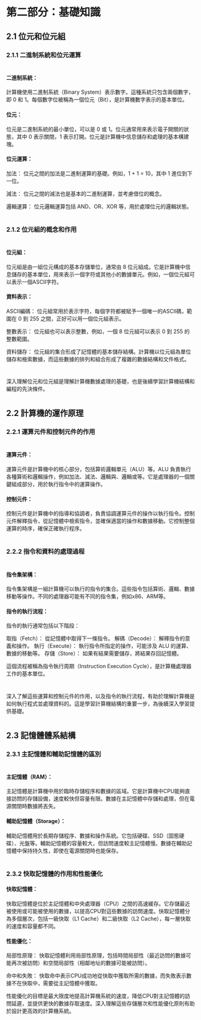 # 第二部分：基礎知識

## 2.1 位元和位元組
### 2.1.1 二進制系統和位元運算
#
#### 二進制系統：
計算機使用二進制系統（Binary System）表示數字。這種系統只包含兩個數字，即 0 和 1。每個數字位被稱為一個位元（Bit），是計算機數字表示的基本單位。

#### 位元：
位元是二進制系統的最小單位，可以是 0 或 1。位元通常用來表示電子開關的狀態，其中 0 表示關閉，1 表示打開。位元是計算機中信息儲存和處理的基本構建塊。

#### 位元運算：

加法： 
位元之間的加法是二進制運算的基礎。例如，1 + 1 = 10，其中 1 進位到下一位。

減法： 
位元之間的減法也是基本的二進制運算，並考慮借位的概念。

邏輯運算： 
位元邏輯運算包括 AND、OR、XOR 等，用於處理位元的邏輯狀態。
#
### 2.1.2 位元組的概念和作用
#
#### 位元組：
位元組是由一組位元構成的基本存儲單位，通常由 8 位元組成。它是計算機中信息儲存的基本單位，用來表示一個字符或其他小的數據單元。例如，一個位元組可以表示一個ASCII字符。

#### 資料表示：

ASCII編碼： 
位元組常用於表示字符，每個字符都被賦予一個唯一的ASCII碼，範圍在 0 到 255 之間，正好可以用一個位元組表示。

整數表示： 
位元組也可以表示整數，例如，一個 8 位元組可以表示 0 到 255 的整數範圍。

資料儲存：
位元組的集合形成了記憶體的基本儲存結構。計算機以位元組為單位儲存和檢索數據，而這些數據的排列和組合形成了複雜的數據結構和文件格式。
#
深入理解位元和位元組是理解計算機數據處理的基礎，也是後續學習計算機結構和編程的先決條件。
#
## 2.2 計算機的運作原理
### 2.2.1 運算元件和控制元件的作用
#
#### 運算元件：
運算元件是計算機中的核心部分，包括算術邏輯單元（ALU）等。ALU 負責執行各種算術和邏輯操作，例如加法、減法、邏輯與、邏輯或等。它是處理器的一個關鍵組成部分，用於執行指令中的運算操作。

#### 控制元件：
控制元件是計算機中的指導和協調者，負責協調運算元件的操作以執行指令。控制元件解釋指令，從記憶體中檢索指令，並確保適當的操作和數據移動。它控制整個運算的時序，確保正確執行程序。
#
### 2.2.2 指令和資料的處理過程
#
#### 指令集架構：
指令集架構是一組計算機可以執行的指令的集合。這些指令包括算術、邏輯、數據移動等操作。不同的處理器可能有不同的指令集，例如x86、ARM等。

#### 指令的執行流程：
指令的執行通常包括以下階段：

取指（Fetch）： 從記憶體中取得下一條指令。
解碼（Decode）： 解釋指令的意義和操作。
執行（Execute）： 執行指令所指定的操作，可能涉及 ALU 的運算、數據的移動等。
存儲（Store）： 如果有結果需要儲存，將結果存回記憶體。

這個流程被稱為指令執行周期（Instruction Execution Cycle），是計算機處理器工作的基本單位。
#
深入了解這些運算和控制元件的作用，以及指令的執行流程，有助於理解計算機是如何執行程式並處理資料的。這是學習計算機結構的重要一步，為後續深入學習提供基礎。
#
## 2.3 記憶體體系結構
### 2.3.1 主記憶體和輔助記憶體的區別
#
#### 主記憶體（RAM）：
主記憶體是計算機中用於臨時存儲程序和數據的區域。它是計算機中CPU能夠直接訪問的存儲設備，速度較快但容量有限。數據在主記憶體中存儲和處理，但在電源關閉時數據將丟失。

#### 輔助記憶體（Storage）：
輔助記憶體用於長期存儲程序、數據和操作系統。它包括硬碟、SSD（固態硬碟）、光盤等。輔助記憶體的容量較大，但訪問速度較主記憶體慢。數據在輔助記憶體中保持持久性，即使在電源關閉時也能保存。
#
### 2.3.2 快取記憶體的作用和性能優化
#### 快取記憶體：
快取記憶體是位於主記憶體和中央處理器（CPU）之間的高速緩存。它存儲最近被使用或可能被使用的數據，以提高CPU對這些數據的訪問速度。快取記憶體分為多個層次，包括一級快取（L1 Cache）和二級快取（L2 Cache），每一層快取的速度和容量都不同。

#### 性能優化：

局部性原理： 快取記憶體利用局部性原理，包括時間局部性（最近訪問的數據可能再次被訪問）和空間局部性（相鄰地址的數據可能被訪問）。

命中和失敗： 快取命中表示CPU成功地從快取中獲取所需的數據，而失敗表示數據不在快取中，需要從主記憶體中獲取。

性能優化的目標是最大限度地提高計算機系統的速度，降低CPU對主記憶體的訪問延遲，並提供更快的數據存取速度。深入理解這些存儲層次和性能優化原則有助於設計更高效的計算機系統。
#
